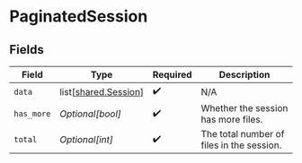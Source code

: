 # PaginatedSession


## Fields

| Field                                                      | Type                                                       | Required                                                   | Description                                                |
| ---------------------------------------------------------- | ---------------------------------------------------------- | ---------------------------------------------------------- | ---------------------------------------------------------- |
| `data`                                                     | list[[shared.Session](undefined/models/shared/session.md)] | :heavy_check_mark:                                         | N/A                                                        |
| `has_more`                                                 | *Optional[bool]*                                           | :heavy_check_mark:                                         | Whether the session has more files.                        |
| `total`                                                    | *Optional[int]*                                            | :heavy_check_mark:                                         | The total number of files in the session.                  |